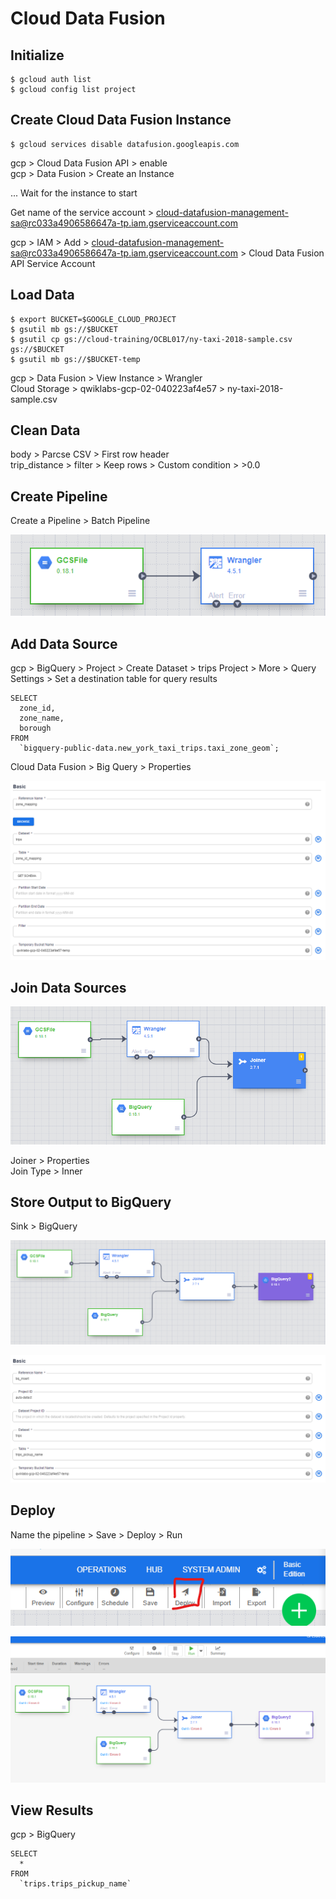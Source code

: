 # Cloud Data Fusion

## Initialize

    $ gcloud auth list
    $ gcloud config list project
    
## Create Cloud Data Fusion Instance

    $ gcloud services disable datafusion.googleapis.com
    
gcp > Cloud Data Fusion API > enable  
gcp > Data Fusion > Create an Instance  

... Wait for the instance to start  

Get name of the service account > cloud-datafusion-management-sa@rc033a4906586647a-tp.iam.gserviceaccount.com 

gcp > IAM > Add > cloud-datafusion-management-sa@rc033a4906586647a-tp.iam.gserviceaccount.com > Cloud Data Fusion API Service Account

## Load Data

    $ export BUCKET=$GOOGLE_CLOUD_PROJECT
    $ gsutil mb gs://$BUCKET
    $ gsutil cp gs://cloud-training/OCBL017/ny-taxi-2018-sample.csv gs://$BUCKET
    $ gsutil mb gs://$BUCKET-temp
    
gcp > Data Fusion > View Instance > Wrangler  
Cloud Storage > qwiklabs-gcp-02-040223af4e57 > ny-taxi-2018-sample.csv

## Clean Data

body > Parcse CSV > First row header  
trip_distance > filter > Keep rows > Custom condition > >0.0  

## Create Pipeline

Create a Pipeline > Batch Pipeline  

![Pipeline](../../../img/gcp_datafusion_10.png)

## Add Data Source

gcp > BigQuery > Project > Create Dataset > trips
Project > More > Query Settings > Set a destination table for query results  

    SELECT
      zone_id,
      zone_name,
      borough
    FROM
      `bigquery-public-data.new_york_taxi_trips.taxi_zone_geom`;
      
 Cloud Data Fusion > Big Query > Properties  

![Big Query](../../../img/gcp_datafusion_11.png)  

## Join Data Sources

![Join](../../../img/gcp_datafusion_12.png)  

Joiner > Properties  
Join Type > Inner  

## Store Output to BigQuery

Sink > BigQuery

![BigQuery](../../../img/gcp_datafusion_13.png)  

![BigQuery](../../../img/gcp_datafusion_14.png)  

## Deploy

Name the pipeline > Save > Deploy > Run

![Deploy](../../../img/gcp_datafusion_15.png)  

![Run](../../../img/gcp_datafusion_16.png)  

## View Results

gcp > BigQuery

    SELECT
      *
    FROM
      `trips.trips_pickup_name`
